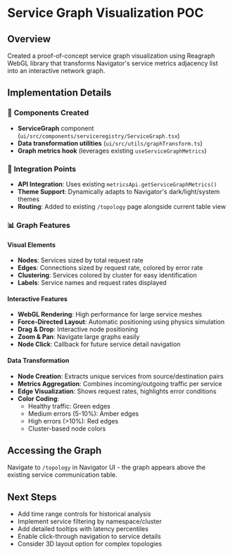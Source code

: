 # Service Graph Visualization POC

## Overview
Created a proof-of-concept service graph visualization using Reagraph WebGL library that transforms Navigator's service metrics adjacency list into an interactive network graph.

## Implementation Details

### 🎯 **Components Created**
- **ServiceGraph** component (`ui/src/components/serviceregistry/ServiceGraph.tsx`)
- **Data transformation utilities** (`ui/src/utils/graphTransform.ts`) 
- **Graph metrics hook** (leverages existing `useServiceGraphMetrics`)

### 🔗 **Integration Points**
- **API Integration**: Uses existing `metricsApi.getServiceGraphMetrics()` 
- **Theme Support**: Dynamically adapts to Navigator's dark/light/system themes
- **Routing**: Added to existing `/topology` page alongside current table view

### 📊 **Graph Features**

#### Visual Elements
- **Nodes**: Services sized by total request rate 
- **Edges**: Connections sized by request rate, colored by error rate
- **Clustering**: Services colored by cluster for easy identification
- **Labels**: Service names and request rates displayed

#### Interactive Features  
- **WebGL Rendering**: High performance for large service meshes
- **Force-Directed Layout**: Automatic positioning using physics simulation
- **Drag & Drop**: Interactive node positioning
- **Zoom & Pan**: Navigate large graphs easily
- **Node Click**: Callback for future service detail navigation

#### Data Transformation
- **Node Creation**: Extracts unique services from source/destination pairs
- **Metrics Aggregation**: Combines incoming/outgoing traffic per service
- **Edge Visualization**: Shows request rates, highlights error conditions
- **Color Coding**:
  - Healthy traffic: Green edges
  - Medium errors (5-10%): Amber edges  
  - High errors (>10%): Red edges
  - Cluster-based node colors

## Accessing the Graph

Navigate to `/topology` in Navigator UI - the graph appears above the existing service communication table.

## Next Steps
- Add time range controls for historical analysis
- Implement service filtering by namespace/cluster
- Add detailed tooltips with latency percentiles  
- Enable click-through navigation to service details
- Consider 3D layout option for complex topologies